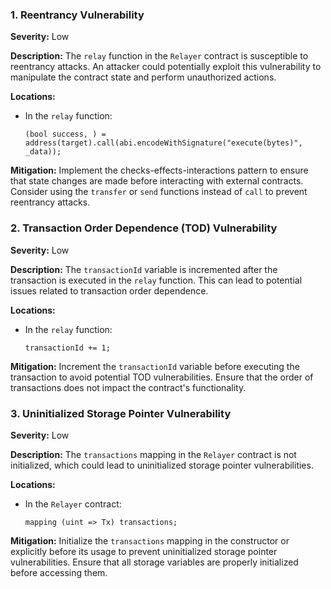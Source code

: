 ### 1. **Reentrancy Vulnerability**

**Severity:**
Low

**Description:**
The `relay` function in the `Relayer` contract is susceptible to reentrancy attacks. An attacker could potentially exploit this vulnerability to manipulate the contract state and perform unauthorized actions.

**Locations:**

- In the `relay` function:
  ```solidity
  (bool success, ) = address(target).call(abi.encodeWithSignature("execute(bytes)", _data));
  ```

**Mitigation:**
Implement the checks-effects-interactions pattern to ensure that state changes are made before interacting with external contracts. Consider using the `transfer` or `send` functions instead of `call` to prevent reentrancy attacks.

### 2. **Transaction Order Dependence (TOD) Vulnerability**

**Severity:**
Low

**Description:**
The `transactionId` variable is incremented after the transaction is executed in the `relay` function. This can lead to potential issues related to transaction order dependence.

**Locations:**

- In the `relay` function:
  ```solidity
  transactionId += 1;
  ```

**Mitigation:**
Increment the `transactionId` variable before executing the transaction to avoid potential TOD vulnerabilities. Ensure that the order of transactions does not impact the contract's functionality.

### 3. **Uninitialized Storage Pointer Vulnerability**

**Severity:**
Low

**Description:**
The `transactions` mapping in the `Relayer` contract is not initialized, which could lead to uninitialized storage pointer vulnerabilities.

**Locations:**

- In the `Relayer` contract:
  ```solidity
  mapping (uint => Tx) transactions;
  ```

**Mitigation:**
Initialize the `transactions` mapping in the constructor or explicitly before its usage to prevent uninitialized storage pointer vulnerabilities. Ensure that all storage variables are properly initialized before accessing them.